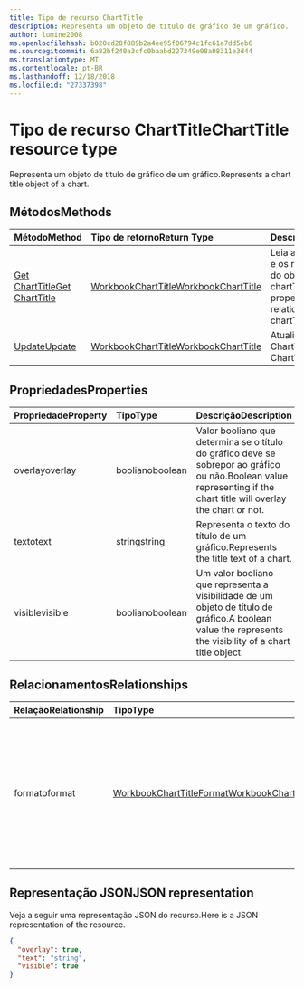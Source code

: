 ```yaml
---
title: Tipo de recurso ChartTitle
description: Representa um objeto de título de gráfico de um gráfico.
author: lumine2008
ms.openlocfilehash: b020cd28f889b2a4ee95f06794c1fc61a7dd5eb6
ms.sourcegitcommit: 6a82bf240a3cfc0baabd227349e08a08311e3d44
ms.translationtype: MT
ms.contentlocale: pt-BR
ms.lasthandoff: 12/18/2018
ms.locfileid: "27337398"
---
```

# <a name="charttitle-resource-type"></a><span data-ttu-id="19a12-103">Tipo de recurso ChartTitle</span><span class="sxs-lookup"><span data-stu-id="19a12-103">ChartTitle resource type</span></span>

<span data-ttu-id="19a12-104">Representa um objeto de título de gráfico de um gráfico.</span><span class="sxs-lookup"><span data-stu-id="19a12-104">Represents a chart title object of a chart.</span></span>


## <a name="methods"></a><span data-ttu-id="19a12-105">Métodos</span><span class="sxs-lookup"><span data-stu-id="19a12-105">Methods</span></span>

| <span data-ttu-id="19a12-106">Método</span><span class="sxs-lookup"><span data-stu-id="19a12-106">Method</span></span>           | <span data-ttu-id="19a12-107">Tipo de retorno</span><span class="sxs-lookup"><span data-stu-id="19a12-107">Return Type</span></span>    |<span data-ttu-id="19a12-108">Descrição</span><span class="sxs-lookup"><span data-stu-id="19a12-108">Description</span></span>|
|:---------------|:--------|:----------|
|[<span data-ttu-id="19a12-109">Get ChartTitle</span><span class="sxs-lookup"><span data-stu-id="19a12-109">Get ChartTitle</span></span>](../api/charttitle-get.md) | [<span data-ttu-id="19a12-110">WorkbookChartTitle</span><span class="sxs-lookup"><span data-stu-id="19a12-110">WorkbookChartTitle</span></span>](charttitle.md) |<span data-ttu-id="19a12-111">Leia as propriedades e os relacionamentos do objeto chartTitle.</span><span class="sxs-lookup"><span data-stu-id="19a12-111">Read properties and relationships of chartTitle object.</span></span>|
|[<span data-ttu-id="19a12-112">Update</span><span class="sxs-lookup"><span data-stu-id="19a12-112">Update</span></span>](../api/charttitle-update.md) | [<span data-ttu-id="19a12-113">WorkbookChartTitle</span><span class="sxs-lookup"><span data-stu-id="19a12-113">WorkbookChartTitle</span></span>](charttitle.md)    |<span data-ttu-id="19a12-114">Atualize o objeto ChartTitle.</span><span class="sxs-lookup"><span data-stu-id="19a12-114">Update ChartTitle object.</span></span> |

## <a name="properties"></a><span data-ttu-id="19a12-115">Propriedades</span><span class="sxs-lookup"><span data-stu-id="19a12-115">Properties</span></span>
| <span data-ttu-id="19a12-116">Propriedade</span><span class="sxs-lookup"><span data-stu-id="19a12-116">Property</span></span>     | <span data-ttu-id="19a12-117">Tipo</span><span class="sxs-lookup"><span data-stu-id="19a12-117">Type</span></span>   |<span data-ttu-id="19a12-118">Descrição</span><span class="sxs-lookup"><span data-stu-id="19a12-118">Description</span></span>|
|:---------------|:--------|:----------|
|<span data-ttu-id="19a12-119">overlay</span><span class="sxs-lookup"><span data-stu-id="19a12-119">overlay</span></span>|<span data-ttu-id="19a12-120">booliano</span><span class="sxs-lookup"><span data-stu-id="19a12-120">boolean</span></span>|<span data-ttu-id="19a12-121">Valor booliano que determina se o título do gráfico deve se sobrepor ao gráfico ou não.</span><span class="sxs-lookup"><span data-stu-id="19a12-121">Boolean value representing if the chart title will overlay the chart or not.</span></span>|
|<span data-ttu-id="19a12-122">texto</span><span class="sxs-lookup"><span data-stu-id="19a12-122">text</span></span>|<span data-ttu-id="19a12-123">string</span><span class="sxs-lookup"><span data-stu-id="19a12-123">string</span></span>|<span data-ttu-id="19a12-124">Representa o texto do título de um gráfico.</span><span class="sxs-lookup"><span data-stu-id="19a12-124">Represents the title text of a chart.</span></span>|
|<span data-ttu-id="19a12-125">visible</span><span class="sxs-lookup"><span data-stu-id="19a12-125">visible</span></span>|<span data-ttu-id="19a12-126">booliano</span><span class="sxs-lookup"><span data-stu-id="19a12-126">boolean</span></span>|<span data-ttu-id="19a12-127">Um valor booliano que representa a visibilidade de um objeto de título de gráfico.</span><span class="sxs-lookup"><span data-stu-id="19a12-127">A boolean value the represents the visibility of a chart title object.</span></span>|

## <a name="relationships"></a><span data-ttu-id="19a12-128">Relacionamentos</span><span class="sxs-lookup"><span data-stu-id="19a12-128">Relationships</span></span>
| <span data-ttu-id="19a12-129">Relação</span><span class="sxs-lookup"><span data-stu-id="19a12-129">Relationship</span></span> | <span data-ttu-id="19a12-130">Tipo</span><span class="sxs-lookup"><span data-stu-id="19a12-130">Type</span></span>   |<span data-ttu-id="19a12-131">Descrição</span><span class="sxs-lookup"><span data-stu-id="19a12-131">Description</span></span>|
|:---------------|:--------|:----------|
|<span data-ttu-id="19a12-132">formato</span><span class="sxs-lookup"><span data-stu-id="19a12-132">format</span></span>|[<span data-ttu-id="19a12-133">WorkbookChartTitleFormat</span><span class="sxs-lookup"><span data-stu-id="19a12-133">WorkbookChartTitleFormat</span></span>](charttitleformat.md)|<span data-ttu-id="19a12-p101">Representa a formatação de um título do gráfico, que inclui a formatação de fonte e de preenchimento. Somente leitura.</span><span class="sxs-lookup"><span data-stu-id="19a12-p101">Represents the formatting of a chart title, which includes fill and font formatting. Read-only.</span></span>|

## <a name="json-representation"></a><span data-ttu-id="19a12-136">Representação JSON</span><span class="sxs-lookup"><span data-stu-id="19a12-136">JSON representation</span></span>

<span data-ttu-id="19a12-137">Veja a seguir uma representação JSON do recurso.</span><span class="sxs-lookup"><span data-stu-id="19a12-137">Here is a JSON representation of the resource.</span></span>

<!-- {
  "blockType": "resource",
  "baseType": "microsoft.graph.entity",
  "optionalProperties": [

  ],
  "@odata.type": "microsoft.graph.workbookChartTitle"
}-->

```json
{
  "overlay": true,
  "text": "string",
  "visible": true
}

```

<!-- uuid: 8fcb5dbc-d5aa-4681-8e31-b001d5168d79
2015-10-25 14:57:30 UTC -->
<!-- {
  "type": "#page.annotation",
  "description": "ChartTitle resource",
  "keywords": "",
  "section": "documentation",
  "tocPath": ""
}-->